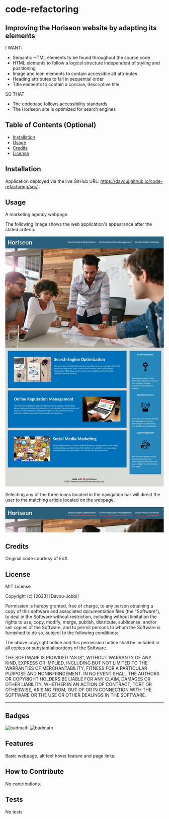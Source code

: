 # code-refactoring

## Improving the Horiseon website by adapting its elements

I WANT:
- Semantic HTML elements to be found throughout the source code
- HTML elements to follow a logical structure independent of styling and positioning
- Image and icon elements to contain accessible alt attributes
- Heading attributes to fall in sequential order
- Title elements to contain a concise, descriptive title

SO THAT 
- The codebase follows accessibility standards
- The Horiseon site is optimized for search engines


## Table of Contents (Optional)


- [Installation](#installation)
- [Usage](#usage)
- [Credits](#credits)
- [License](#license)

## Installation

Application deployed via the live GitHub URL: https://davouj.github.io/code-refactoring/src/ .

## Usage

A marketing agency webpage.

The following image shows the web application's appearance after the stated criteria:

![The Horiseon webpage includes a navigation bar, a header image, and cards with text and images at the bottom of the page.](src/assets/images/davouj-github-io-code-refactoring-starter-.jpg)


Selecting any of the three icons located in the navigation bar will direct the user to the matching article located on the webpage.

![Example.](https://github.com/DavouJ/code-refactoring/blob/main/src/assets/images/davouj-github-io-code-refactoring-starter-%20copy.jpg)

## Credits

Original code courtesy of EdX.

## License

MIT License

Copyright (c) [2023] [Davou-Jobbi]

Permission is hereby granted, free of charge, to any person obtaining a copy
of this software and associated documentation files (the "Software"), to deal
in the Software without restriction, including without limitation the rights
to use, copy, modify, merge, publish, distribute, sublicense, and/or sell
copies of the Software, and to permit persons to whom the Software is
furnished to do so, subject to the following conditions:

The above copyright notice and this permission notice shall be included in all
copies or substantial portions of the Software.

THE SOFTWARE IS PROVIDED "AS IS", WITHOUT WARRANTY OF ANY KIND, EXPRESS OR
IMPLIED, INCLUDING BUT NOT LIMITED TO THE WARRANTIES OF MERCHANTABILITY,
FITNESS FOR A PARTICULAR PURPOSE AND NONINFRINGEMENT. IN NO EVENT SHALL THE
AUTHORS OR COPYRIGHT HOLDERS BE LIABLE FOR ANY CLAIM, DAMAGES OR OTHER
LIABILITY, WHETHER IN AN ACTION OF CONTRACT, TORT OR OTHERWISE, ARISING FROM,
OUT OF OR IN CONNECTION WITH THE SOFTWARE OR THE USE OR OTHER DEALINGS IN THE
SOFTWARE.

---

## Badges

![badmath](https://img.shields.io/badge/HTML-66.8-blue)
![badmath](https://img.shields.io/badge/CSS-33.2-orange)


## Features

Basic webpage, alt text hover feature and page links.

## How to Contribute

No contributions.

## Tests

No tests
